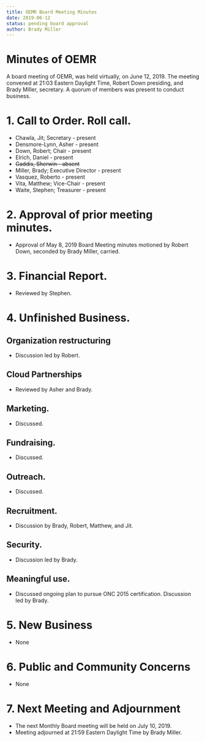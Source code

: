 ```yaml
---
title: OEMR Board Meeting Minutes
date: 2019-06-12
status: pending board approval
author: Brady Miller
---
```


# Minutes of OEMR

A board meeting of OEMR, was held virtually, on June 12, 2019. The meeting
convened at 21:03 Eastern Daylight Time, Robert Down presiding, and Brady Miller,
secretary. A quorum of members was present to conduct business.

# 1. Call to Order. Roll call.

* Chawla, Jit; Secretary - present
* Densmore-Lynn, Asher - present
* Down, Robert; Chair - present
* Elrich, Daniel - present
* ~~Gaddis, Sherwin - absent~~
* Miller, Brady; Executive Director - present
* Vasquez, Roberto - present
* Vita, Matthew; Vice-Chair - present
* Waite, Stephen; Treasurer - present

# 2. Approval of prior meeting minutes.

* Approval of May 8, 2019 Board Meeting minutes motioned by Robert Down, seconded by Brady Miller, carried.

# 3. Financial Report.

* Reviewed by Stephen.

# 4. Unfinished Business.

## Organization restructuring

* Discussion led by Robert.

## Cloud Partnerships

* Reviewed by Asher and Brady.

## Marketing.

* Discussed.

## Fundraising.

* Discussed.

## Outreach.

* Discussed.

## Recruitment.

* Discussion by Brady, Robert, Matthew, and Jit.

## Security.

* Discussion led by Brady.

## Meaningful use.

* Discussed ongoing plan to pursue ONC 2015 certification. Discussion led by Brady.

# 5. New Business

* None

# 6. Public and Community Concerns

* None

# 7. Next Meeting and Adjournment

* The next Monthly Board meeting will be held on July 10, 2019.
* Meeting adjourned at 21:59 Eastern Daylight Time by Brady Miller.
